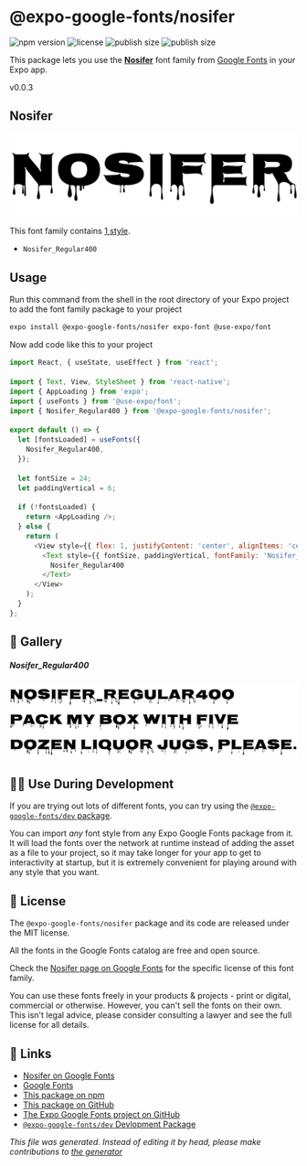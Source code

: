 # @expo-google-fonts/nosifer

![npm version](https://flat.badgen.net/npm/v/@expo-google-fonts/nosifer)
![license](https://flat.badgen.net/github/license/expo/google-fonts)
![publish size](https://flat.badgen.net/packagephobia/install/@expo-google-fonts/nosifer)
![publish size](https://flat.badgen.net/packagephobia/publish/@expo-google-fonts/nosifer)

This package lets you use the [**Nosifer**](https://fonts.google.com/specimen/Nosifer) font family from [Google Fonts](https://fonts.google.com/) in your Expo app.

v0.0.3

## Nosifer

![Nosifer](./font-family.png)

This font family contains [1 style](#gallery).

- `Nosifer_Regular400`

## Usage

Run this command from the shell in the root directory of your Expo project to add the font family package to your project
```sh
expo install @expo-google-fonts/nosifer expo-font @use-expo/font
```

Now add code like this to your project
```js
import React, { useState, useEffect } from 'react';

import { Text, View, StyleSheet } from 'react-native';
import { AppLoading } from 'expo';
import { useFonts } from '@use-expo/font';
import { Nosifer_Regular400 } from '@expo-google-fonts/nosifer';

export default () => {
  let [fontsLoaded] = useFonts({
    Nosifer_Regular400,
  });

  let fontSize = 24;
  let paddingVertical = 6;

  if (!fontsLoaded) {
    return <AppLoading />;
  } else {
    return (
      <View style={{ flex: 1, justifyContent: 'center', alignItems: 'center' }}>
        <Text style={{ fontSize, paddingVertical, fontFamily: 'Nosifer_Regular400' }}>
          Nosifer_Regular400
        </Text>
      </View>
    );
  }
};

```

## 🔡 Gallery

##### Nosifer_Regular400
![Nosifer_Regular400](./db6d798eb7a5adc1193a4757fba4b3bf0f2bf34f9456f9b72dd63e8c21a304e3.ttf.png)


## 👩‍💻 Use During Development

If you are trying out lots of different fonts, you can try using the [`@expo-google-fonts/dev` package](https://github.com/expo/google-fonts/tree/master/font-packages/dev#readme).

You can import *any* font style from any Expo Google Fonts package from it. It will load the fonts
over the network at runtime instead of adding the asset as a file to your project, so it may take longer
for your app to get to interactivity at startup, but it is extremely convenient
for playing around with any style that you want.

## 📖 License

The `@expo-google-fonts/nosifer` package and its code are released under the MIT license.

All the fonts in the Google Fonts catalog are free and open source.

Check the [Nosifer page on Google Fonts](https://fonts.google.com/specimen/Nosifer) for the specific license of this font family.

You can use these fonts freely in your products & projects - print or digital, commercial or otherwise. However, you can't sell the fonts on their own. This isn't legal advice, please consider consulting a lawyer and see the full license for all details.

## 🔗 Links

- [Nosifer on Google Fonts](https://fonts.google.com/specimen/Nosifer)
- [Google Fonts](https://fonts.google.com/)
- [This package on npm](https://www.npmjs.com/package/@expo-google-fonts/nosifer)
- [This package on GitHub](https://github.com/expo/google-fonts/tree/master/font-packages/nosifer)
- [The Expo Google Fonts project on GitHub](https://github.com/expo/google-fonts)
- [`@expo-google-fonts/dev` Devlopment Package](https://github.com/expo/google-fonts/tree/master/font-packages/dev)


*This file was generated. Instead of editing it by head, please make contributions to [the generator](https://github.com/expo/google-fonts/tree/master/packages/generator)*
